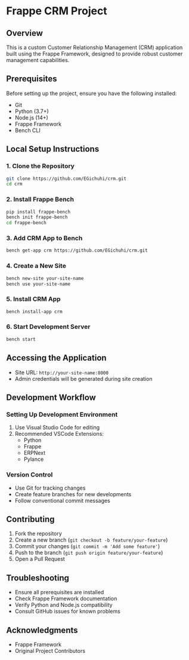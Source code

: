 # Frappe CRM Project

## Overview
This is a custom Customer Relationship Management (CRM) application built using the Frappe Framework, designed to provide robust customer management capabilities.

## Prerequisites
Before setting up the project, ensure you have the following installed:
- Git
- Python (3.7+)
- Node.js (14+)
- Frappe Framework
- Bench CLI

## Local Setup Instructions

### 1. Clone the Repository
```bash
git clone https://github.com/EGichuhi/crm.git
cd crm
```

### 2. Install Frappe Bench
```bash
pip install frappe-bench
bench init frappe-bench
cd frappe-bench
```

### 3. Add CRM App to Bench
```bash
bench get-app crm https://github.com/EGichuhi/crm.git
```

### 4. Create a New Site
```bash
bench new-site your-site-name
bench use your-site-name
```

### 5. Install CRM App
```bash
bench install-app crm
```

### 6. Start Development Server
```bash
bench start
```

## Accessing the Application
- Site URL: `http://your-site-name:8000`
- Admin credentials will be generated during site creation

## Development Workflow

### Setting Up Development Environment
1. Use Visual Studio Code for editing
2. Recommended VSCode Extensions:
   - Python
   - Frappe
   - ERPNext
   - Pylance

### Version Control
- Use Git for tracking changes
- Create feature branches for new developments
- Follow conventional commit messages

## Contributing
1. Fork the repository
2. Create a new branch (`git checkout -b feature/your-feature`)
3. Commit your changes (`git commit -m 'Add some feature'`)
4. Push to the branch (`git push origin feature/your-feature`)
5. Open a Pull Request

## Troubleshooting
- Ensure all prerequisites are installed
- Check Frappe Framework documentation
- Verify Python and Node.js compatibility
- Consult GitHub issues for known problems

## Acknowledgments
- Frappe Framework
- Original Project Contributors
```
